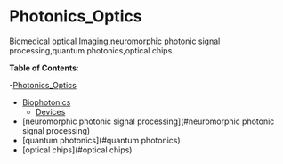 # Photonics_Optics
Biomedical optical Imaging,neuromorphic photonic signal processing,quantum photonics,optical chips.

**Table of Contents**:

-[Photonics_Optics](#Photonics_Optics)
 - [Biophotonics](#Biophotonics)
   - [Devices](#Devices)
 - [neuromorphic photonic signal processing](#neuromorphic photonic signal processing)
 - [quantum photonics](#quantum photonics)
 - [optical chips](#optical chips)
